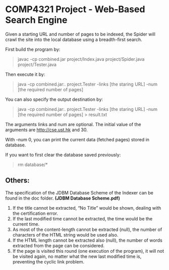 # COMP4321 Project - Web-Based Search Engine

Given a starting URL and number of pages to be indexed, the Spider will crawl the site into the local database using a breadth-first search.

First build the program by:
> javac -cp combined.jar project/Index.java project/Spider.java project/Tester.java

Then execute it by:
> java -cp combined.jar:. project.Tester -links [the staring URL] -num [the required number of pages]

You can also specify the output destination by:
> java -cp combined.jar:. project.Tester -links [the staring URL] -num [the required number of pages] > result.txt

The arguments links and num are optional. The initial value of the arguments are http://cse.ust.hk and 30.

With -num 0, you can print the current data (fetched pages) stored in database.

If you want to first clear the database saved previously:
> rm database/*

## Others:

The specification of the JDBM Database Scheme of the Indexer can be found in the doc folder. **(JDBM Database Scheme.pdf)**

1. If the title cannot be extracted, “No Title” would be shown, dealing with the certification error.
2. If the last modified time cannot be extracted, the time would be the current time.
3. As most of the content-length cannot be extracted (null), the number of characters of the HTML string would be used also.
4. If the HTML length cannot be extracted also (null), the number of words extracted from the page can be considered.
5. If the page is visited this round (one execution of the program), it will not be visited again, no matter what the new last modified time is, preventing the cyclic link problem.
